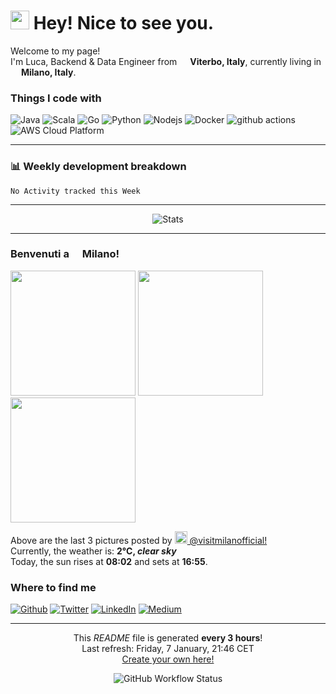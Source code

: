 <h1><img src="https://emojis.slackmojis.com/emojis/images/1531849430/4246/blob-sunglasses.gif?1531849430" width="30"/> Hey! Nice to see you.</h1>


<p>Welcome to my page! </br> I'm Luca, Backend & Data Engineer from <img src="https://cdn-icons-png.flaticon.com/512/197/197626.png" width="13"/> <b>Viterbo, Italy</b>, currently living in <img src="https://cdn-icons-png.flaticon.com/512/197/197626.png" width="13"/> <b>Milano, Italy</b>. </p>
<h3>Things I code with</h3>
<p>
  <img alt="Java" src="https://img.shields.io/badge/Java-ED8B00?style=for-the-badge&logo=java&logoColor=white" />
  <img alt="Scala" src="https://img.shields.io/badge/Scala-DC322F?style=for-the-badge&logo=scala&logoColor=white" />
  <img alt="Go" src="https://img.shields.io/badge/Go-00ADD8?style=for-the-badge&logo=go&logoColor=white" />
  <img alt="Python" src="https://img.shields.io/badge/Python-3776AB?style=for-the-badge&logo=python&logoColor=white" />
  <img alt="Nodejs" src="https://img.shields.io/badge/-Nodejs-43853d?style=for-the-badge&logo=Node.js&logoColor=white" />
  <img alt="Docker" src="https://img.shields.io/badge/-Docker-46a2f1?style=for-the-badge&logo=docker&logoColor=white" />
  <img alt="github actions" src="https://img.shields.io/badge/-Github_Actions-2088FF?style=for-the-badge&logo=github-actions&logoColor=white" />
  <img alt="AWS Cloud Platform" src="https://img.shields.io/badge/Amazon_AWS-232F3E?style=for-the-badge&logo=amazon-aws&logoColor=white" />
</p>

------------
<h3>📊 Weekly development breakdown</h3>

<!--START_SECTION:waka-->
```text
No Activity tracked this Week
```
<!--END_SECTION:waka-->

------------
 <p align="center"><img alt="Stats" src="https://github-readme-stats.vercel.app/api?username=Lukpier&theme=blue-green" /></p>

------------
<h3>Benvenuti a <img src="https://cdn-icons-png.flaticon.com/512/197/197626.png" width="13"/> Milano!</h3>
<p><img width="200" src="https:&#x2F;&#x2F;cdn2.dumpor.com&#x2F;view?q&#x3D;%3D%3DwM4YmZidTPkl2cfNmbfZSN3IjQGRUM20TZvZydRFmUvNXSmdDc4EjQQp0ShxWcjJ3QL52YXNGUaBFcLpGSw5Gcyl2X2hGbtQVQfBDM9g2bmQTL30jYjNmJBFUQBJ0ZNBDZmJUQ90GZlZiTxhHSxkDWBdmNudjcFtmSTVUZ9MGav91Yu9lJ2ATM9QXYj91Yu9lJ0Vmbu4GZjJmZuEmbm5SMtIjM2VWam5SbhJ3ZhR3culWP0h2Xj52X%2FcGcq5ibfRDM5kDO2UDN0kjN1ITO1kDMwMzXwcjMwEDNxIDMzEjN2gjN08lM5UjN4IDMzEzLwgDMxgHM4ATMw9SNzU2L1ETL1gDOy4SM1Q3L29Cdl5mLuR2YiZmLh5mZuETLyIjdllmZu0WYydWY0Nnbp9yL6MHc0RHa" /> <img width="200" src="https:&#x2F;&#x2F;cdn1.dumpor.com&#x2F;view?q&#x3D;%3DMDOmZmY30DZpN3Xj52XmgjMBNjREFjN9U2bmE0Q3x2QOZETTdVR3lGONlXSx4kTwgWbuRGN6FHTZBVc00kcrh1bYxUdPlUOUF0XwATPo9mJ00yN9I2YjZSQBFUQCdWTwQmZCFUPtRWZmk0YB1kT5gVQnxGaEBjcQllUfBXPjh2bfNmbfZSMwETP0F2YfNmbfZCdl5mLuR2YiZmLh5mZuITLyIjdllmZu0WYydWY0Nnbp1Ddo91Yu91PnBnau42XyMzMwIDN1gDO5QTMxgDNxUjN281NzgTOzgTMzcjMyYTMyUzXzcDM4ITM1kzLwgDMxgHM4ATMz9SNzU2L1ETL1gDOy4SM1Q3L29Cdl5mLuR2YiZmLh5mZuITLyIjdllmZu0WYydWY0Nnbp9yL6MHc0RHa" /> <img width="200" src="https:&#x2F;&#x2F;cdn1.dumpor.com&#x2F;view?q&#x3D;%3DMDOmZmY30DZpN3Xj52XmETMDNDMFFjN9U2bmc2Q0BzUwpENygzRu5kezVGTxsGVxwmetZ3UPVzZvJnd6ZXLYZ2aLdUWYxEOUF0XwATPo9mJ00yN9I2YjZSQBFUQCdWTwQmZCFUPtRWZm02ZthXLfhVQjh2SvlFZxEUcGFTPjh2bfNmbfZCOwETP0F2YfNmbfZCdl5mLuR2YiZmLh5mZuETLyIjdllmZu0WYydWY0Nnbp1Ddo91Yu91PnBnau42XzATN3IjN1MjN1ITN1UjM2gjM18FN0cDN5cTM0UzN1YTMzEzX0MDO4EDOzkzLwgDMxgHM4ATMw9SNzU2L1ETL1gDOy4SM1Q3L29Cdl5mLuR2YiZmLh5mZuETLyIjdllmZu0WYydWY0Nnbp9yL6MHc0RHa" /></p>
<p>Above are the last 3 pictures posted by <a href="https://www.instagram.com/visitmilanofficial/" target="_blank"><img src="https://upload.wikimedia.org/wikipedia/commons/thumb/e/e7/Instagram_logo_2016.svg/1024px-Instagram_logo_2016.svg.png" width="20"/> @visitmilanofficial!</a><br/>Currently, the weather is: <b> 2°C, <i>clear sky</i></b></br>Today, the sun rises at <b>08:02</b> and sets at <b>16:55</b>.</p>
<h3>Where to find me</h3>
<p><a href="https://github.com/Lukpier" target="_blank"><img alt="Github" src="https://img.shields.io/badge/GitHub-%2312100E.svg?&style=for-the-badge&logo=Github&logoColor=white" /></a> <a href="https://twitter.com/luk_pierri" target="_blank"><img alt="Twitter" src="https://img.shields.io/badge/twitter-%231DA1F2.svg?&style=for-the-badge&logo=twitter&logoColor=white" /></a> <a href="https://www.linkedin.com/in/luca-pierri-581871151/" target="_blank"><img alt="LinkedIn" src="https://img.shields.io/badge/linkedin-%230077B5.svg?&style=for-the-badge&logo=linkedin&logoColor=white" /></a> <a href="https://medium.com/@lukepier95" target="_blank"><img alt="Medium" src="https://img.shields.io/badge/medium-%2312100E.svg?&style=for-the-badge&logo=medium&logoColor=white" /></a>
</p>

------------
<p align="center">This <i>README</i> file is generated <b>every 3 hours</b>!</br>Last refresh: Friday, 7 January, 21:46 CET<br /><a href="https://medium.com/@th.guibert/how-to-create-a-self-updating-readme-md-for-your-github-profile-f8b05744ca91">Create your own here!</a></p>
<p align="center"><img alt="GitHub Workflow Status" src="https://img.shields.io/github/workflow/status/Lukpier/Lukpier/README%20build?style=for-the-badge"></p>

